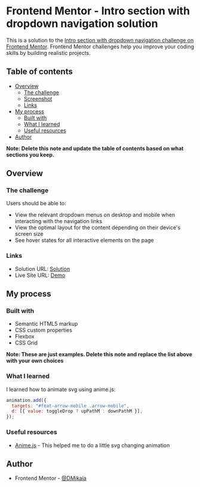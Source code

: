 # Frontend Mentor - Intro section with dropdown navigation solution

This is a solution to the [Intro section with dropdown navigation challenge on Frontend Mentor](https://www.frontendmentor.io/challenges/intro-section-with-dropdown-navigation-ryaPetHE5). Frontend Mentor challenges help you improve your coding skills by building realistic projects.

## Table of contents

- [Overview](#overview)
  - [The challenge](#the-challenge)
  - [Screenshot](#screenshot)
  - [Links](#links)
- [My process](#my-process)
  - [Built with](#built-with)
  - [What I learned](#what-i-learned)
  - [Useful resources](#useful-resources)
- [Author](#author)

**Note: Delete this note and update the table of contents based on what sections you keep.**

## Overview

### The challenge

Users should be able to:

- View the relevant dropdown menus on desktop and mobile when interacting with the navigation links
- View the optimal layout for the content depending on their device's screen size
- See hover states for all interactive elements on the page

### Links

- Solution URL: [Solution](https://github.com/DMikaia/intro-dm)
- Live Site URL: [Demo](https://intro-dm.netlify.app)

## My process

### Built with

- Semantic HTML5 markup
- CSS custom properties
- Flexbox
- CSS Grid

**Note: These are just examples. Delete this note and replace the list above with your own choices**

### What I learned

I learned how to animate svg using anime.js:

```js
animation.add({
  targets: "#feat-arrow-mobile .arrow-mobile",
  d: [{ value: toggleDrop ? upPathM : downPathM }],
});
```

### Useful resources

- [Anime.js](https://animejs.com) - This helped me to do a little svg changing animation

## Author

- Frontend Mentor - [@DMikaia](https://www.frontendmentor.io/profile/DMikaia)
